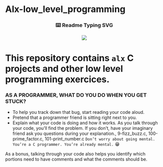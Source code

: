 # Alx-low_level_programming

<!-- markdownlint-disable MD033 MD041 -->
<p align="center">
  <h3 align="center">⌨️ Readme Typing SVG</h3>
</p>


<p align="center">
  <img src="https://readme-typing-svg.demolab.com/?lines= Hey!+You+Are+Welcome+To+My+Profile!;My+Name+Is+Solomon+Belay+.;I+Am+Passionate+About+Coding;I+Learn+By+Doing;!&font=Fira%20Code&center=true&width=380&height=50&duration=4000&pause=1000">
</p>


# This repository contains `alx` C projects and other low level programming exercices.

### AS A PROGRAMMER, WHAT DO YOU DO WHEN YOU GET STUCK?
- To help you track down that bug, start reading your code aloud. 
- Pretend that a programmer friend is sitting right next to you. 
- Explain what your code is doing and how it works. As you talk through your code, you’ll find the problem. If you don’t, have your imaginary friend ask you questions during your explanation., 9-fizz_buzz.c, 100-prime_factor.c, 101-print_number.c
`Don’t worry about going mental. You’re a C programmer. You’re already mental.` 😁


As a bonus, talking through your code also helps you identify which portions need to have comments and what the comments should be.

